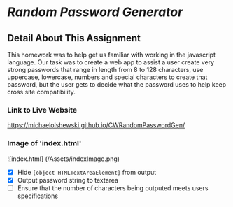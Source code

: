 # __*Random Password Generator*__

## __Detail About This Assignment__
This homework was to help get us familiar with working in the javascript language. Our task was to create a web app to assist a user create very strong passwords that range in length from 8 to 128 characters, use uppercase, lowercase, numbers and special characters to create that password, but the user gets to decide what the password uses to help keep cross site compatibility.

### __Link to Live Website__
https://michaelolshewski.github.io/CWRandomPasswordGen/

### __Image of 'index.html'__
![index.html] (/Assets/indexImage.png)

- [x] Hide `[object HTMLTextAreaElement]` from output
- [x] Output password string to textarea
- [ ] Ensure that the number of characters being outputed meets users specifications
